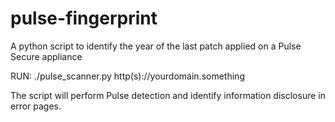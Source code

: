 # pulse-fingerprint
A python script to identify the year of the last patch applied on a Pulse Secure appliance

RUN:
./pulse_scanner.py http(s)://yourdomain.something

The script will perform Pulse detection and identify information disclosure in error pages.

